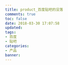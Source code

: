```yaml
---
title: product_百度贴吧的没落
comments: true
toc: false
date: 2018-03-30 17:07:58
updated:
tags:
- 百度
- 贴吧
categories:
- 产品
banner:
---
```





